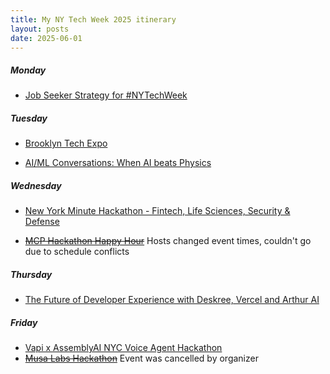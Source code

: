 ```yaml
---
title: My NY Tech Week 2025 itinerary
layout: posts
date: 2025-06-01
---
```

##### Monday 

- [Job Seeker Strategy for #NYTechWeek](https://partiful.com/e/rpy654ELx92JAFFZLENY)

##### Tuesday 

- [Brooklyn Tech Expo](https://lu.ma/pe17h9z9) 

- [AI/ML Conversations: When AI beats Physics](https://meetu.ps/e/NSMYM/11sPK1/i)
##### Wednesday 

- [New York Minute Hackathon - Fintech, Life Sciences, Security & Defense](https://lu.ma/0gf802m3?tk=4bFWI1)

- ~~[MCP Hackathon Happy Hour](https://partiful.com/e/vBtGgC3WurF9XDq0jxtO)~~ Hosts changed event times, couldn't go due to schedule conflicts 

##### Thursday 

- [The Future of Developer Experience with Deskree, Vercel and Arthur AI](https://partiful.com/e/stBbP5zn9Js1LVov4Mf2)

##### Friday 
- [Vapi x AssemblyAI NYC Voice Agent Hackathon](https://partiful.com/e/dX9OkgFK32u9TC5iwaw9)
- ~~[Musa Labs Hackathon](https://partiful.com/e/vOQ305jM3tokj9RWeQRL)~~ Event was cancelled by organizer 